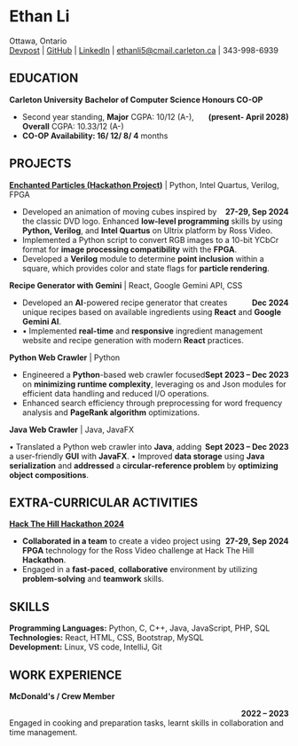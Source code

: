 # Ethan Li

Ottawa, Ontario  
[Devpost](https://devpost.com/lijiayi0316) | [GitHub](https://github.com/EthanLi0316) | [LinkedIn](https://www.linkedin.com/in/ethan-li-68a8151a8/) | [ethanli5@cmail.carleton.ca](mailto:ethanli5@cmail.carleton.ca) | 343-998-6939

## EDUCATION

**Carleton University**
**Bachelor of Computer Science Honours CO-OP** <div style="float: right">**(present- April 2028)**</div>

-   Second year standing, **Major** CGPA: 10/12 (A-), **Overall** CGPA: 10.33/12 (A-)
-   **CO-OP Availability: 16/ 12/ 8/ 4** months

## PROJECTS

[**Enchanted Particles (Hackathon Project)**](https://devpost.com/software/entropy-2) | Python, Intel Quartus, Verilog, FPGA <div style="float: right">**27-29, Sep 2024**</div>

-   Developed an animation of moving cubes inspired by the classic DVD logo. Enhanced **low-level programming** skills by using **Python, Verilog**, and **Intel Quartus** on Ultrix platform by Ross Video.
-   Implemented a Python script to convert RGB images to a 10-bit YCbCr format for **image processing compatibility** with the **FPGA**.
-   Developed a **Verilog** module to determine **point inclusion** within a square, which provides color and state flags for **particle rendering**.

**Recipe Generator with Gemini** | React, Google Gemini API, CSS <div style="float: right">**Dec 2024**</div>

-   Developed an **AI**-powered recipe generator that creates unique recipes based on available ingredients using **React** and **Google Gemini AI**.
-   •	Implemented **real-time** and **responsive** ingredient management website and recipe generation with modern **React** practices.

**Python Web Crawler** | Python <div style="float: right">**Sept 2023 – Dec 2023**</div>

-   Engineered a **Python**-based web crawler focused on **minimizing runtime complexity**, leveraging os and Json modules for efficient data handling and reduced I/O operations.
-   Enhanced search efficiency through preprocessing for word frequency analysis and **PageRank algorithm** optimizations.

**Java Web Crawler** | Java, JavaFX				<div style="float: right">**Sept 2023 – Dec 2023**</div>
•	Translated a Python web crawler into **Java**, adding a user-friendly **GUI** with **JavaFX**.
•	Improved **data storage** using **Java serialization** and **addressed** a **circular-reference problem** by **optimizing object compositions**.


## EXTRA-CURRICULAR ACTIVITIES

[**Hack The Hill Hackathon 2024**](https://2024.hackthehill.com/) <div style="float: right">**27-29, Sep 2024**</div>

-   **Collaborated in a team** to create a video project using **FPGA** technology for the Ross Video challenge at Hack The Hill **Hackathon**.
-   Engaged in a **fast-paced**, **collaborative** environment by utilizing **problem-solving** and **teamwork** skills.

## SKILLS

**Programming Languages:** Python, C, C++, Java, JavaScript, PHP, SQL  
**Technologies:** React, HTML, CSS, Bootstrap, MySQL  
**Development:** Linux, VS code, IntelliJ, Git

## WORK EXPERIENCE

**McDonald's / Crew Member** <div style="float: right">**2022 – 2023**</div>  
Engaged in cooking and preparation tasks, learnt skills in collaboration and time management.
